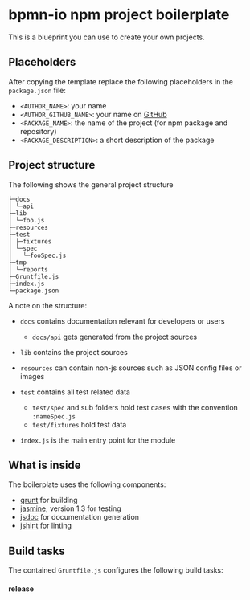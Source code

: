 # bpmn-io npm project boilerplate

This is a blueprint you can use to create your own projects.


## Placeholders

After copying the template replace the following placeholders in the `package.json` file:

* `<AUTHOR_NAME>`: your name
* `<AUTHOR_GITHUB_NAME>`: your name on [GitHub](https://github.com)
* `<PACKAGE_NAME>`: the name of the project (for npm package and repository)
* `<PACKAGE_DESCRIPTION>`: a short description of the package


## Project structure

The following shows the general project structure

```plain
├─docs
│ └─api
├─lib
│ └─foo.js
├─resources
├─test
│ ├─fixtures
│ └─spec
│   └─fooSpec.js
├─tmp
│ └─reports
├─Gruntfile.js
├─index.js
└─package.json
```

A note on the structure:

*   `docs` contains documentation relevant for developers or users

    *   `docs/api` gets generated from the project sources

*   `lib` contains the project sources

*   `resources` can contain non-js sources such as JSON config files or images

*   `test` contains all test related data

    *   `test/spec` and sub folders hold test cases with the convention `:nameSpec.js`
    *   `test/fixtures` hold test data

*   `index.js` is the main entry point for the module


## What is inside

The boilerplate uses the following components:

* [grunt](http://gruntjs.com) for building
* [jasmine](https://jasmine.github.io/), version 1.3 for testing
* [jsdoc](http://usejsdoc.org/) for documentation generation
* [jshint](http://jshint.com/) for linting


## Build tasks

The contained `Gruntfile.js` configures the following build tasks:


#### release
